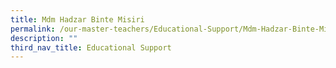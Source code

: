 ```yaml
---
title: Mdm Hadzar Binte Misiri
permalink: /our-master-teachers/Educational-Support/Mdm-Hadzar-Binte-Misiri/
description: ""
third_nav_title: Educational Support
---
```

